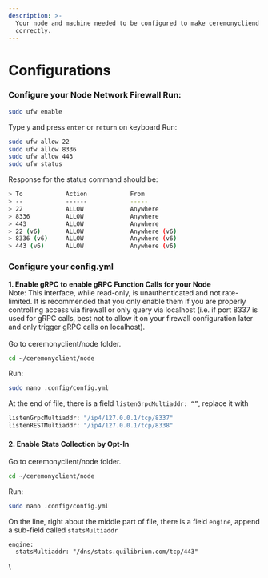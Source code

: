 ```yaml
---
description: >-
  Your node and machine needed to be configured to make ceremonycliend node run
  correctly.
---
```


# Configurations

### Configure your Node Network Firewall  Run:

```bash
sudo ufw enable
```

Type `y` and press `enter` or `return` on keyboard Run:

```bash
sudo ufw allow 22
sudo ufw allow 8336
sudo ufw allow 443
sudo ufw status
```

Response for the status command should be:

```bash
> To            Action            From
> --            ------            -----
> 22            ALLOW             Anywhere
> 8336          ALLOW             Anywhere
> 443           ALLOW             Anywhere
> 22 (v6)       ALLOW             Anywhere (v6)
> 8336 (v6)     ALLOW             Anywhere (v6)
> 443 (v6)      ALLOW             Anywhere (v6)
```

### Configure your config.yml

**1. Enable gRPC to enable gRPC Function Calls for your Node**\
Note: This interface, while read-only, is unauthenticated and not rate-limited. It is recommended that you only enable them if you are properly controlling access via firewall or only query via localhost (i.e. if port 8337 is used for gRPC calls, best not to allow it on your firewall configuration later and only trigger gRPC calls on localhost).\
\
Go to ceremonyclient/node folder.

```bash
cd ~/ceremonyclient/node
```

Run:

```bash
sudo nano .config/config.yml
```

At the end of file, there is a field `listenGrpcMultiaddr: “”`, replace it with

```bash
listenGrpcMultiaddr: "/ip4/127.0.0.1/tcp/8337"
listenRESTMultiaddr: "/ip4/127.0.0.1/tcp/8338"
```

#### 2. Enable Stats Collection by Opt-In

Go to ceremonyclient/node folder.

```bash
cd ~/ceremonyclient/node
```

Run:

```bash
sudo nano .config/config.yml
```

On the line, right about the middle part of file, there is a field `engine`, append a sub-field called `statsMultiaddr`

```
engine:
  statsMultiaddr: "/dns/stats.quilibrium.com/tcp/443"
```

\
